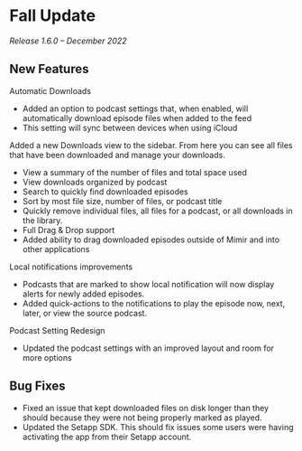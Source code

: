 # Fall Update
*Release 1.6.0 – December 2022*

## New Features
Automatic Downloads
- Added an option to podcast settings that, when enabled, will automatically download episode files when added to the feed
- This setting will sync between devices when using iCloud

Added a new Downloads view to the sidebar. From here you can see all files that have been downloaded and manage your downloads.
- View a summary of the number of files and total space used
- View downloads organized by podcast
- Search to quickly find downloaded episodes
- Sort by most file size, number of files, or podcast title
- Quickly remove individual files, all files for a podcast, or all downloads in the library.
- Full Drag & Drop support
- Added ability to drag downloaded episodes outside of Mimir and into other applications

Local notifications improvements
- Podcasts that are marked to show local notification will now display alerts for newly added episodes.
- Added quick-actions to the notifications to play the episode now, next, later, or view the source podcast.

Podcast Setting Redesign
- Updated the podcast settings with an improved layout and room for more options

## Bug Fixes
- Fixed an issue that kept downloaded files on disk longer than they should because they were not being properly marked as played.
- Updated the Setapp SDK. This should fix issues some users were having activating the app from their Setapp account. 


